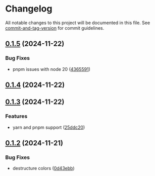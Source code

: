 # Changelog

All notable changes to this project will be documented in this file. See [commit-and-tag-version](https://github.com/absolute-version/commit-and-tag-version) for commit guidelines.

## [0.1.5](https://github.com/boddhi9/next-boil/compare/v0.1.4...v0.1.5) (2024-11-22)


### Bug Fixes

* pnpm issues with node 20 ([4365591](https://github.com/boddhi9/next-boil/commit/4365591ef5d28aa4899f137674415d1f43324ce7))

## [0.1.4](https://github.com/boddhi9/next-boil/compare/v0.1.3...v0.1.4) (2024-11-22)

## [0.1.3](https://github.com/boddhi9/next-boil/compare/v0.1.2...v0.1.3) (2024-11-22)


### Features

* yarn and pnpm support ([25ddc20](https://github.com/boddhi9/next-boil/commit/25ddc203efc0c11da8cbe3acc5aee3c0d0fef28b))

## [0.1.2](https://github.com/boddhi9/next-boil/compare/v0.1.1...v0.1.2) (2024-11-21)


### Bug Fixes

* destructure colors ([0d43ebb](https://github.com/boddhi9/next-boil/commit/0d43ebb3492f939d44dfda10fdd50dd5e4ff91a8))
